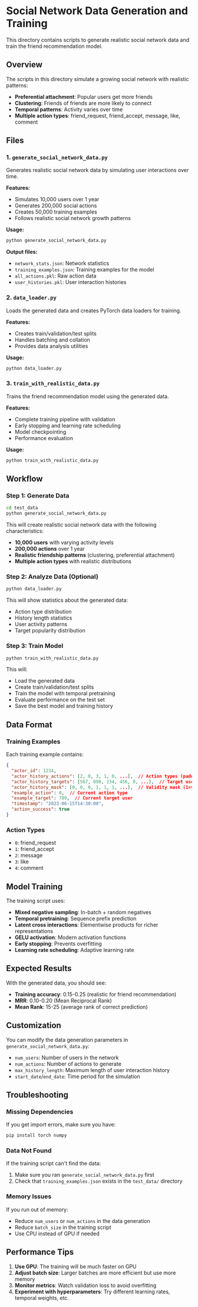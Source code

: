 # Social Network Data Generation and Training

This directory contains scripts to generate realistic social network data and train the friend recommendation model.

## Overview

The scripts in this directory simulate a growing social network with realistic patterns:
- **Preferential attachment**: Popular users get more friends
- **Clustering**: Friends of friends are more likely to connect
- **Temporal patterns**: Activity varies over time
- **Multiple action types**: friend_request, friend_accept, message, like, comment

## Files

### 1. `generate_social_network_data.py`
Generates realistic social network data by simulating user interactions over time.

**Features:**
- Simulates 10,000 users over 1 year
- Generates 200,000 social actions
- Creates 50,000 training examples
- Follows realistic social network growth patterns

**Usage:**
```bash
python generate_social_network_data.py
```

**Output files:**
- `network_stats.json`: Network statistics
- `training_examples.json`: Training examples for the model
- `all_actions.pkl`: Raw action data
- `user_histories.pkl`: User interaction histories

### 2. `data_loader.py`
Loads the generated data and creates PyTorch data loaders for training.

**Features:**
- Creates train/validation/test splits
- Handles batching and collation
- Provides data analysis utilities

**Usage:**
```bash
python data_loader.py
```

### 3. `train_with_realistic_data.py`
Trains the friend recommendation model using the generated data.

**Features:**
- Complete training pipeline with validation
- Early stopping and learning rate scheduling
- Model checkpointing
- Performance evaluation

**Usage:**
```bash
python train_with_realistic_data.py
```

## Workflow

### Step 1: Generate Data
```bash
cd test_data
python generate_social_network_data.py
```

This will create realistic social network data with the following characteristics:
- **10,000 users** with varying activity levels
- **200,000 actions** over 1 year
- **Realistic friendship patterns** (clustering, preferential attachment)
- **Multiple action types** with realistic distributions

### Step 2: Analyze Data (Optional)
```bash
python data_loader.py
```

This will show statistics about the generated data:
- Action type distribution
- History length statistics
- User activity patterns
- Target popularity distribution

### Step 3: Train Model
```bash
python train_with_realistic_data.py
```

This will:
- Load the generated data
- Create train/validation/test splits
- Train the model with temporal pretraining
- Evaluate performance on the test set
- Save the best model and training history

## Data Format

### Training Examples
Each training example contains:
```json
{
  "actor_id": 1234,
  "actor_history_actions": [2, 0, 3, 1, 0, ...],  // Action types (padded)
  "actor_history_targets": [567, 890, 234, 456, 0, ...],  // Target user IDs (padded)
  "actor_history_mask": [0, 0, 0, 1, 1, 1, ...],  // Validity mask (1=valid, 0=padding)
  "example_action": 0,  // Current action type
  "example_target": 789,  // Current target user
  "timestamp": "2023-06-15T14:30:00",
  "action_success": true
}
```

### Action Types
- `0`: friend_request
- `1`: friend_accept
- `2`: message
- `3`: like
- `4`: comment

## Model Training

The training script uses:
- **Mixed negative sampling**: In-batch + random negatives
- **Temporal pretraining**: Sequence prefix prediction
- **Latent cross interactions**: Elementwise products for richer representations
- **GELU activation**: Modern activation functions
- **Early stopping**: Prevents overfitting
- **Learning rate scheduling**: Adaptive learning rate

## Expected Results

With the generated data, you should see:
- **Training accuracy**: 0.15-0.25 (realistic for friend recommendation)
- **MRR**: 0.10-0.20 (Mean Reciprocal Rank)
- **Mean Rank**: 15-25 (average rank of correct prediction)

## Customization

You can modify the data generation parameters in `generate_social_network_data.py`:
- `num_users`: Number of users in the network
- `num_actions`: Number of actions to generate
- `max_history_length`: Maximum length of user interaction history
- `start_date`/`end_date`: Time period for the simulation

## Troubleshooting

### Missing Dependencies
If you get import errors, make sure you have:
```bash
pip install torch numpy
```

### Data Not Found
If the training script can't find the data:
1. Make sure you ran `generate_social_network_data.py` first
2. Check that `training_examples.json` exists in the `test_data/` directory

### Memory Issues
If you run out of memory:
- Reduce `num_users` or `num_actions` in the data generation
- Reduce `batch_size` in the training script
- Use CPU instead of GPU if needed

## Performance Tips

1. **Use GPU**: The training will be much faster on GPU
2. **Adjust batch size**: Larger batches are more efficient but use more memory
3. **Monitor metrics**: Watch validation loss to avoid overfitting
4. **Experiment with hyperparameters**: Try different learning rates, temporal weights, etc. 